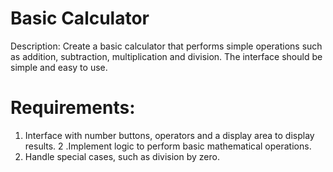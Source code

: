 # Basic Calculator
Description:
Create a basic calculator that performs simple operations such as addition, subtraction, multiplication and division. 
The interface should be simple and easy to use.

# Requirements:

1. Interface with number buttons, operators and a display area to display results.
2 .Implement logic to perform basic mathematical operations.
3. Handle special cases, such as division by zero.
